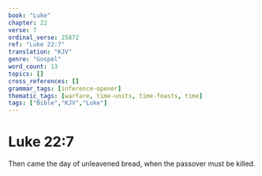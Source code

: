 ```yaml
---
book: "Luke"
chapter: 22
verse: 7
ordinal_verse: 25872
ref: "Luke 22:7"
translation: "KJV"
genre: "Gospel"
word_count: 13
topics: []
cross_references: []
grammar_tags: [inference-opener]
thematic_tags: [warfare, time-units, time-feasts, time]
tags: ["Bible","KJV","Luke"]
---
```


# Luke 22:7

Then came the day of unleavened bread, when the passover must be killed.
